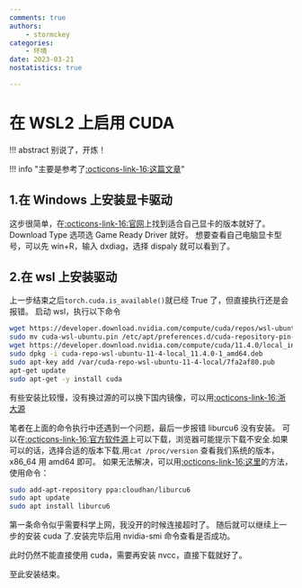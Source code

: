 ```yaml
---
comments: true
authors:
    - stormckey
categories:
    - 环境
date: 2023-03-21
nostatistics: true

---
```

# 在 WSL2 上启用 CUDA
!!! abstract
    别说了，开炼！
<!-- more -->

!!! info "主要是参考了[:octicons-link-16:这篇文章](https://zhuanlan.zhihu.com/p/506477744)"

## 1.在 Windows 上安装显卡驱动
这步很简单，在[:octicons-link-16:官网](https://www.nvidia.com/Download/index.aspx?lang=en-us)上找到适合自己显卡的版本就好了。
Download Type 选项选 Game Ready Driver 就好。
想要查看自己电脑显卡型号，可以先 win+R，输入 dxdiag，选择 dispaly 就可以看到了。

## 2.在 wsl 上安装驱动
上一步结束之后`torch.cuda.is_available()`就已经 True 了，但直接执行还是会报错。
启动 wsl，执行以下命令
```bash
wget https://developer.download.nvidia.com/compute/cuda/repos/wsl-ubuntu/x86_64/cuda-wsl-ubuntu.pin
sudo mv cuda-wsl-ubuntu.pin /etc/apt/preferences.d/cuda-repository-pin-600
wget https://developer.download.nvidia.com/compute/cuda/11.4.0/local_installers/cuda-repo-wsl-ubuntu-11-4-local_11.4.0-1_amd64.deb
sudo dpkg -i cuda-repo-wsl-ubuntu-11-4-local_11.4.0-1_amd64.deb
sudo apt-key add /var/cuda-repo-wsl-ubuntu-11-4-local/7fa2af80.pub
apt-get update
sudo apt-get -y install cuda
```
有些安装比较慢，没有换过源的可以换下国内镜像，可以用[:octicons-link-16:浙大源](http://mirrors.zju.edu.cn/)

笔者在上面的命令执行中还遇到一个问题，最后一步报错 liburcu6 没有安装。
可以在[:octicons-link-16:官方软件源](https://packages.debian.org/bullseye/liburcu6)上可以下载，浏览器可能提示下载不安全.如果可以的话，选择合适的版本下载.用`cat /proc/version` 查看我们系统的版本，x86_64 用 amd64 即可。
如果无法解决，可以用[:octicons-link-16:这里](https://askubuntu.com/questions/1407962/unable-to-install-cuda-on-ubuntu-22-04-wsl2)的方法，使用命令：
```bash
sudo add-apt-repository ppa:cloudhan/liburcu6
sudo apt update
sudo apt install liburcu6
```
第一条命令似乎需要科学上网，我没开的时候连接超时了。
随后就可以继续上一步的安装 cuda 了.安装完毕后用 nvidia-smi 命令查看是否成功。

此时仍然不能直接使用 cuda，需要再安装 nvcc，直接下载就好了。

至此安装结束。

<!-- !!! tip
    如果在使用`from mpi4py import MPI`中报错连接库找不着，可以尝试`sudo apt install libopenmpi-dev`来安装所需的库 -->
